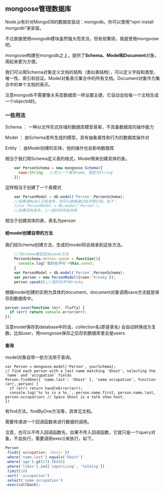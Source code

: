 ## mongoose管理数据库
Node.js有针对MongoDB的数据库驱动：mongodb。你可以使用“npm install mongodb”来安装。

不过直接使用mongodb模块虽然强大而灵活，但有些繁琐，我就使用mongoose吧。

mongoose构建在mongodb之上，提供了**Schema、Model和Document**对象，用起来更为方便。

我们可以用Schema对象定义文档的结构（类似表结构），可以定义字段和类型、唯一性、索引和验证。Model对象表示集合中的所有文档。Document对象作为集合中的单个文档的表示。


注意mongodb不需要像关系型数据库一样设置主键，它自动会给每一个文档生成一个objectid的。

### 一些用法
Schema  ：  一种以文件形式存储的数据库模型骨架，不具备数据库的操作能力

Model   ：  由Schema发布生成的模型，具有抽象属性和行为的数据库操作对

Entity  ：  由Model创建的实体，他的操作也会影响数据库

相当于我们用Schema定义表的格式，Model用来创建具体的表。

``` javascript
    var PersonSchema = new mongoose.Schema({
      name:String   //定义一个属性name，类型为String
    });
```

这样相当于创建了一个表模式

``` javascript
    var PersonModel = db.model('Person',PersonSchema);
    //如果该Model已经发布，则可以直接通过名字索引到，如下：
    //var PersonModel = db.model('Person');
    //如果没有发布，上一段代码将会异常
```

相当于创建具体的表，表名为person

#### 给model创建自带的方法
我们给Schema创建方法，生成的model将会继承到这些方法。

``` javascript
    //为Schema模型追加speak方法
    PersonSchema.methos.speak = function(){
      console.log('我的名字叫'+this.name);
    }
    var PersonModel = db.model('Person',PersonSchema);
    var person = new PersonModel({name:'Krouky'});
    person.speak();//我的名字叫Krouky
```

根据model创建的实例为具体的document，document对象调用save方法就是保存到数据库中。

``` javascript
person.save(function (err, fluffy) {
  if (err) return console.error(err);
});
```
注意model保存到database中的话，collection名(即是表名) 会自动转换成为复数。比如user，用mongoose保存之后存到数据库里会是users

#### 查询
model对象自带一些方法用于查询。

```
var Person = mongoose.model('Person', yourSchema);
// find each person with a last name matching 'Ghost', selecting the `name` and `occupation` fields
Person.findOne({ 'name.last': 'Ghost' }, 'name occupation', function (err, person) {
  if (err) return handleError(err);
  console.log('%s %s is a %s.', person.name.first, person.name.last, person.occupation) // Space Ghost is a talk show host.
})
```

有find方法，findByOne方法等，具体见文档。

需要传递进一个回调函数来进行数据的调用。

注意，也可以不传入回调函数先，如果不传入回调函数，它就只是一个query对象，不会执行，需要调用exec()来执行，如下。
``` javascript
Person
.find({ occupation: /host/ })
.where('name.last').equals('Ghost')
.where('age').gt(17).lt(66)
.where('likes').in(['vaporizing', 'talking'])
.limit(10)
.sort('-occupation')
.select('name occupation')
.exec(callback);
```